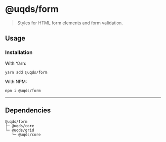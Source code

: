 # @uqds/form

> Styles for HTML form elements and form validation.

## Usage

### Installation

With Yarn:
```shell
yarn add @uqds/form
```

With NPM:
```shell
npm i @uqds/form
```

---

## Dependencies

```shell
@uqds/form
├─ @uqds/core
└─ @uqds/grid
   └─ @uqds/core
```

